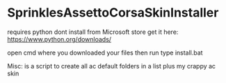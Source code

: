 # SprinklesAssettoCorsaSkinInstaller

requires python dont install from Microsoft store
get it here:
https://www.python.org/downloads/

open cmd where you downloaded your files
then run type
install.bat

Misc:
is a script to create all ac default folders in a list plus my crappy ac skin